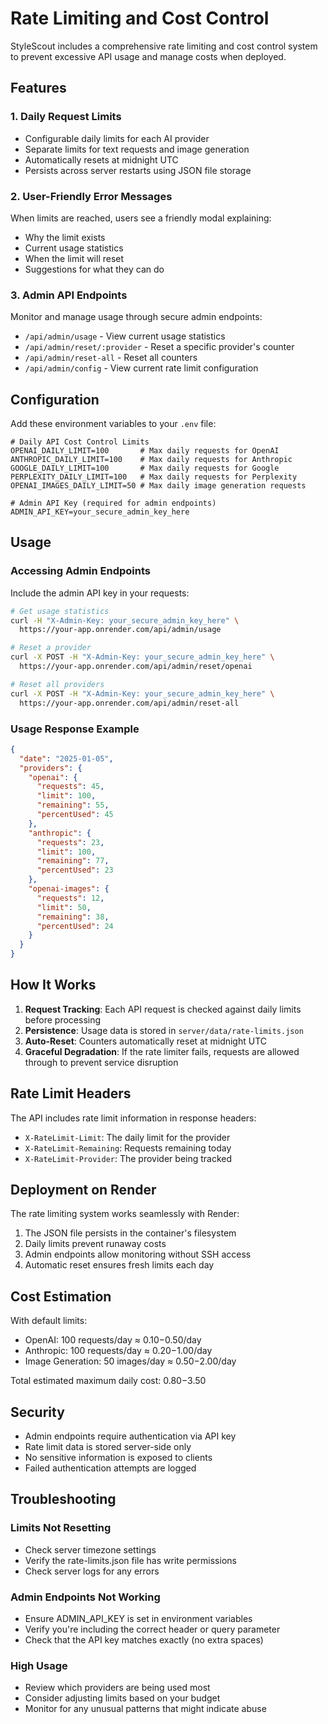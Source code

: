 # Rate Limiting and Cost Control

StyleScout includes a comprehensive rate limiting and cost control system to prevent excessive API usage and manage costs when deployed.

## Features

### 1. Daily Request Limits
- Configurable daily limits for each AI provider
- Separate limits for text requests and image generation
- Automatically resets at midnight UTC
- Persists across server restarts using JSON file storage

### 2. User-Friendly Error Messages
When limits are reached, users see a friendly modal explaining:
- Why the limit exists
- Current usage statistics
- When the limit will reset
- Suggestions for what they can do

### 3. Admin API Endpoints
Monitor and manage usage through secure admin endpoints:
- `/api/admin/usage` - View current usage statistics
- `/api/admin/reset/:provider` - Reset a specific provider's counter
- `/api/admin/reset-all` - Reset all counters
- `/api/admin/config` - View current rate limit configuration

## Configuration

Add these environment variables to your `.env` file:

```env
# Daily API Cost Control Limits
OPENAI_DAILY_LIMIT=100       # Max daily requests for OpenAI
ANTHROPIC_DAILY_LIMIT=100    # Max daily requests for Anthropic
GOOGLE_DAILY_LIMIT=100       # Max daily requests for Google
PERPLEXITY_DAILY_LIMIT=100   # Max daily requests for Perplexity
OPENAI_IMAGES_DAILY_LIMIT=50 # Max daily image generation requests

# Admin API Key (required for admin endpoints)
ADMIN_API_KEY=your_secure_admin_key_here
```

## Usage

### Accessing Admin Endpoints

Include the admin API key in your requests:

```bash
# Get usage statistics
curl -H "X-Admin-Key: your_secure_admin_key_here" \
  https://your-app.onrender.com/api/admin/usage

# Reset a provider
curl -X POST -H "X-Admin-Key: your_secure_admin_key_here" \
  https://your-app.onrender.com/api/admin/reset/openai

# Reset all providers
curl -X POST -H "X-Admin-Key: your_secure_admin_key_here" \
  https://your-app.onrender.com/api/admin/reset-all
```

### Usage Response Example

```json
{
  "date": "2025-01-05",
  "providers": {
    "openai": {
      "requests": 45,
      "limit": 100,
      "remaining": 55,
      "percentUsed": 45
    },
    "anthropic": {
      "requests": 23,
      "limit": 100,
      "remaining": 77,
      "percentUsed": 23
    },
    "openai-images": {
      "requests": 12,
      "limit": 50,
      "remaining": 38,
      "percentUsed": 24
    }
  }
}
```

## How It Works

1. **Request Tracking**: Each API request is checked against daily limits before processing
2. **Persistence**: Usage data is stored in `server/data/rate-limits.json`
3. **Auto-Reset**: Counters automatically reset at midnight UTC
4. **Graceful Degradation**: If the rate limiter fails, requests are allowed through to prevent service disruption

## Rate Limit Headers

The API includes rate limit information in response headers:
- `X-RateLimit-Limit`: The daily limit for the provider
- `X-RateLimit-Remaining`: Requests remaining today
- `X-RateLimit-Provider`: The provider being tracked

## Deployment on Render

The rate limiting system works seamlessly with Render:
1. The JSON file persists in the container's filesystem
2. Daily limits prevent runaway costs
3. Admin endpoints allow monitoring without SSH access
4. Automatic reset ensures fresh limits each day

## Cost Estimation

With default limits:
- OpenAI: 100 requests/day ≈ $0.10-$0.50/day
- Anthropic: 100 requests/day ≈ $0.20-$1.00/day
- Image Generation: 50 images/day ≈ $0.50-$2.00/day

Total estimated maximum daily cost: $0.80-$3.50

## Security

- Admin endpoints require authentication via API key
- Rate limit data is stored server-side only
- No sensitive information is exposed to clients
- Failed authentication attempts are logged

## Troubleshooting

### Limits Not Resetting
- Check server timezone settings
- Verify the rate-limits.json file has write permissions
- Check server logs for any errors

### Admin Endpoints Not Working
- Ensure ADMIN_API_KEY is set in environment variables
- Verify you're including the correct header or query parameter
- Check that the API key matches exactly (no extra spaces)

### High Usage
- Review which providers are being used most
- Consider adjusting limits based on your budget
- Monitor for any unusual patterns that might indicate abuse